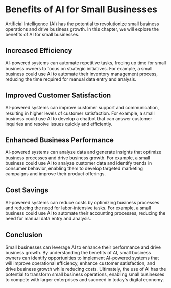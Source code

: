 Benefits of AI for Small Businesses
===========================================================================================================

Artificial Intelligence (AI) has the potential to revolutionize small business operations and drive business growth. In this chapter, we will explore the benefits of AI for small businesses.

Increased Efficiency
--------------------

AI-powered systems can automate repetitive tasks, freeing up time for small business owners to focus on strategic initiatives. For example, a small business could use AI to automate their inventory management process, reducing the time required for manual data entry and analysis.

Improved Customer Satisfaction
------------------------------

AI-powered systems can improve customer support and communication, resulting in higher levels of customer satisfaction. For example, a small business could use AI to develop a chatbot that can answer customer inquiries and resolve issues quickly and efficiently.

Enhanced Business Performance
-----------------------------

AI-powered systems can analyze data and generate insights that optimize business processes and drive business growth. For example, a small business could use AI to analyze customer data and identify trends in consumer behavior, enabling them to develop targeted marketing campaigns and improve their product offerings.

Cost Savings
------------

AI-powered systems can reduce costs by optimizing business processes and reducing the need for labor-intensive tasks. For example, a small business could use AI to automate their accounting processes, reducing the need for manual data entry and analysis.

Conclusion
----------

Small businesses can leverage AI to enhance their performance and drive business growth. By understanding the benefits of AI, small business owners can identify opportunities to implement AI-powered systems that will improve operational efficiency, enhance customer satisfaction, and drive business growth while reducing costs. Ultimately, the use of AI has the potential to transform small business operations, enabling small businesses to compete with larger enterprises and succeed in today's digital economy.
